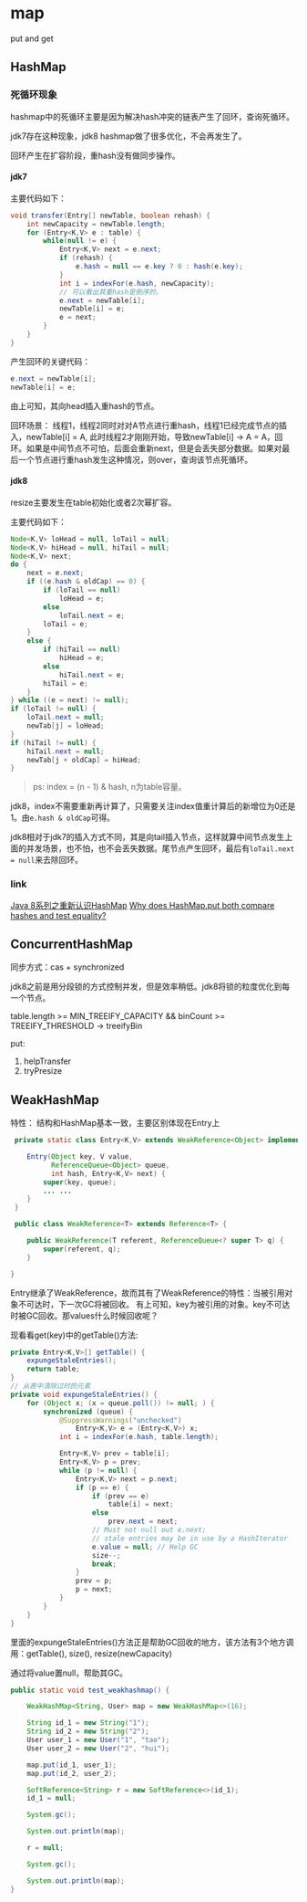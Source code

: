 # map

put and get 

## HashMap

### 死循环现象

hashmap中的死循环主要是因为解决hash冲突的链表产生了回环，查询死循环。


jdk7存在这种现象，jdk8 hashmap做了很多优化，不会再发生了。


回环产生在扩容阶段，重hash没有做同步操作。

#### jdk7 

主要代码如下： 

~~~java
void transfer(Entry[] newTable, boolean rehash) {
    int newCapacity = newTable.length;
    for (Entry<K,V> e : table) {
        while(null != e) {
            Entry<K,V> next = e.next;
            if (rehash) {
                e.hash = null == e.key ? 0 : hash(e.key);
            }
            int i = indexFor(e.hash, newCapacity);
            // 可以看出其重hash是倒序的。
            e.next = newTable[i];
            newTable[i] = e;
            e = next;
        }
    }
}
~~~

产生回环的关键代码：
```java
e.next = newTable[i];
newTable[i] = e;
```
由上可知，其向head插入重hash的节点。

回环场景：
线程1，线程2同时对对A节点进行重hash，线程1已经完成节点的插入，newTable[i] = A, 此时线程2才刚刚开始，导致newTable[i] -> A = A，回环。如果是中间节点不可怕，后面会重新next，但是会丢失部分数据。如果对最后一个节点进行重hash发生这种情况，则over，查询该节点死循环。


#### jdk8

resize主要发生在table初始化或者2次幂扩容。

主要代码如下：

~~~java
Node<K,V> loHead = null, loTail = null;
Node<K,V> hiHead = null, hiTail = null;
Node<K,V> next;
do {
    next = e.next;
    if ((e.hash & oldCap) == 0) {
        if (loTail == null)
            loHead = e;
        else
            loTail.next = e;
        loTail = e;
    }
    else {
        if (hiTail == null)
            hiHead = e;
        else
            hiTail.next = e;
        hiTail = e;
    }
} while ((e = next) != null);
if (loTail != null) {
    loTail.next = null;
    newTab[j] = loHead;
}
if (hiTail != null) {
    hiTail.next = null;
    newTab[j + oldCap] = hiHead;
}
~~~

> ps: index = (n - 1) & hash, n为table容量。

jdk8，index不需要重新再计算了，只需要关注index值重计算后的新增位为0还是1。由`e.hash & oldCap`可得。

jdk8相对于jdk7的插入方式不同，其是向tail插入节点，这样就算中间节点发生上面的并发场景，也不怕，也不会丢失数据。尾节点产生回环，最后有`loTail.next = null`来去除回环。

### link

[Java 8系列之重新认识HashMap](https://zhuanlan.zhihu.com/p/21673805)
[Why does HashMap.put both compare hashes and test equality?](https://stackoverflow.com/questions/36100482/why-does-hashmap-put-both-compare-hashes-and-test-equality)

## ConcurrentHashMap

同步方式：cas + synchronized

jdk8之前是用分段锁的方式控制并发，但是效率稍低。jdk8将锁的粒度优化到每一个节点。

table.length >= MIN_TREEIFY_CAPACITY && binCount >= TREEIFY_THRESHOLD -> treeifyBin

put: 

1. helpTransfer
2. tryPresize




## WeakHashMap 

特性： 结构和HashMap基本一致，主要区别体现在Entry上

```java
 private static class Entry<K,V> extends WeakReference<Object> implements Map.Entry<K,V> {

 	Entry(Object key, V value,
          ReferenceQueue<Object> queue,
          int hash, Entry<K,V> next) {
        super(key, queue);
      	... ...
    }
 }

 public class WeakReference<T> extends Reference<T> {

    public WeakReference(T referent, ReferenceQueue<? super T> q) {
        super(referent, q);
    }

}

```

Entry继承了WeakReference，故而其有了WeakReference的特性：当被引用对象不可达时，下一次GC将被回收。 
有上可知，key为被引用的对象。key不可达时被GC回收。那values什么时候回收呢？ 

现看看get(key)中的getTable()方法:


```java
private Entry<K,V>[] getTable() {
    expungeStaleEntries();
    return table;
}
// 从表中清除过时的元素
private void expungeStaleEntries() {
    for (Object x; (x = queue.poll()) != null; ) {
        synchronized (queue) {
            @SuppressWarnings("unchecked")
                Entry<K,V> e = (Entry<K,V>) x;
            int i = indexFor(e.hash, table.length);

            Entry<K,V> prev = table[i];
            Entry<K,V> p = prev;
            while (p != null) {
                Entry<K,V> next = p.next;
                if (p == e) {
                    if (prev == e)
                        table[i] = next;
                    else
                        prev.next = next;
                    // Must not null out e.next;
                    // stale entries may be in use by a HashIterator
                    e.value = null; // Help GC
                    size--;
                    break;
                }
                prev = p;
                p = next;
            }
        }
    }
}
```

里面的expungeStaleEntries()方法正是帮助GC回收的地方，该方法有3个地方调用：getTable(), size(), resize(newCapacity)

通过将value置null，帮助其GC。

```java
public static void test_weakhashmap() {

    WeakHashMap<String, User> map = new WeakHashMap<>(16);

    String id_1 = new String("1");
    String id_2 = new String("2");
    User user_1 = new User("1", "tao");
    User user_2 = new User("2", "hui");

    map.put(id_1, user_1);
    map.put(id_2, user_2);

    SoftReference<String> r = new SoftReference<>(id_1);
    id_1 = null;

    System.gc();

    System.out.println(map);

    r = null;

    System.gc();

    System.out.println(map);
}

```






